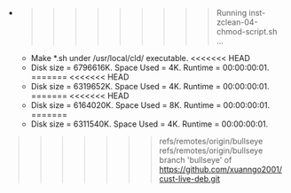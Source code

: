 * >>>>>>>>> Running inst-zclean-04-chmod-script.sh ...
  * Make *.sh under /usr/local/cld/ executable.
<<<<<<< HEAD
  * Disk size = 6796616K. Space Used = 4K. Runtime = 00:00:00:01.
=======
<<<<<<< HEAD
  * Disk size = 6319652K. Space Used = 4K. Runtime = 00:00:00:01.
=======
<<<<<<< HEAD
  * Disk size = 6164020K. Space Used = 8K. Runtime = 00:00:00:01.
=======
  * Disk size = 6311540K. Space Used = 4K. Runtime = 00:00:00:01.
>>>>>>> refs/remotes/origin/bullseye
>>>>>>> refs/remotes/origin/bullseye
>>>>>>> branch 'bullseye' of https://github.com/xuanngo2001/cust-live-deb.git
